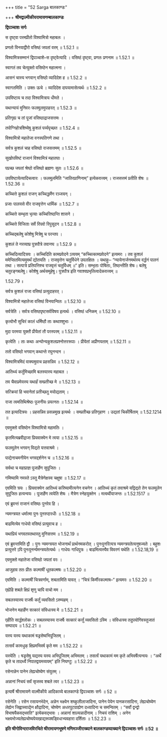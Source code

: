 +++
title = "52 Sarga बालकाण्डः"

+++
**श्रीमद्वाल्मीकीयरामायणम्बालकाण्डः**

**द्विपञ्चाशः सर्गः**

स दृष्ट्वा परमप्रीतो विश्वामित्रो महाबलः ।

प्रणतो विनयाद्वीरो वसिष्ठं जपतां वरम् ॥ 1.52.1 ॥

विश्वामित्रसम्मानं द्विपञ्चाशे–स दृष्ट्वेत्यादि । वसिष्ठं दृष्ट्वा, प्रणतः प्रणनाम ॥ 1.52.1 ॥

स्वागतं तव चेत्युक्तो वसिष्ठेन महात्मना ।

आसनं चास्य भगवान् वसिष्ठो व्यादिदेश ह ॥ 1.52.2 ॥

स्वागतमिति । उक्तः ऊचे । व्यादिदेश दापयामासेत्यर्थः ॥ 1.52.2 ॥

उपविष्टाय च तदा विश्वामित्राय धीमते ।

यथान्यायं मुनिवरः फलमूलमुपाहरत् ॥ 1.52.3 ॥

प्रतिगृह्य च तां पूजां वसिष्ठाद्राजसत्तमः ।

तपोग्निहोत्रशिष्येषु कुशलं पर्य्यपृच्छत ॥ 1.52.4 ॥

विश्वामित्रो महातेजा वनस्पतिगणे तथा ।

सर्वत्र कुशलं चाह वसिष्ठो राजसत्तमम् ॥ 1.52.5 ॥

सुखोपविष्टं राजानं विश्वामित्रं महातपाः ।

पप्रच्छ जपतां श्रेष्ठो वसिष्ठो ब्रह्मणः सुतः ॥ 1.52.6 ॥

उपविष्टायेत्यादिचत्वारः । फलमूलमिति “जातिरप्राणिनाम्” इत्येकवत्त्वम् । राजसत्तमं प्रतीति शेषः ॥ 1.52.36 ॥

कच्चित्ते कुशलं राजन् कच्चिद्धर्मेण रञ्जयन् ।

प्रजाः पालयसे वीर राजवृत्तेन धार्मिक ॥ 1.52.7 ॥

कच्चित्ते सम्भृता भृत्याः कच्चित्तिष्ठन्ति शासने ।

कच्चित्ते विजिताः सर्वे रिपवो रिपुसूदन ॥ 1.52.8 ॥

कच्चिद्बलेषु कोशेषु मित्रेषु च परन्तप ।

कुशलं ते नरव्याघ्र पुत्रपौत्रे तवानघ ॥ 1.52.9 ॥

कच्चिदित्यादित्रयः । कच्चिदिति कामप्रवेदने ऽव्ययम् “कच्चित्कामप्रवेदने” इत्यमरः । तव कुशलं ममेप्सितमित्यमुमर्थं द्योतयति । राजवृत्तेन चतुर्विधेने उपलक्षितः । यथाहुः– “न्यायेनार्जनमर्थस्य वर्द्धनं पालनं तथा । सत्पात्रे प्रतिपत्तिश्च राजवृत्तं चतुर्विधम् ॥” इति। सम्भृताः पोषिताः, तिष्ठन्तीति शेषः। बलेषु चतुरङ्गबलेषु। कोशेषु अर्थसमूहेषु। पुत्रपौत्र इति गवाश्वप्रभृतित्वादेकवत्त्वम् ॥

1.52.79 ॥

सर्वत्र कुशलं राजा वसिष्ठं प्रत्युदाहरत् ।

विश्वामित्रो महातेजा वसिष्ठं विनयान्वितः ॥ 1.52.10 ॥

सर्वत्रेति । सर्वत्र वसिष्ठपृष्टसर्वविषय इत्यर्थः । वसिष्ठं धनिकम् ॥ 1.52.10 ॥

कृत्वोभौ सुचिरं कालं धर्मिष्ठौ ताः कथाश्शुभाः ।

मुदा परमया युक्तौ प्रीयेतां तौ परस्परम् ॥ 1.52.11 ॥

कृत्वेति । ताः कथाः अन्योन्यकुशलप्रश्नोत्तररूपाः । प्रीयेतां अप्रीणयताम् ॥ 1.52.11 ॥

ततो वसिष्ठो भगवान् कथान्ते रघुनन्दन ।

विश्वामित्रमिदं वाक्यमुवाच प्रहसन्निव ॥ 1.52.12 ॥

आतिथ्यं कर्तुमिच्छामि बलस्यास्य महाबल ।

तव चैवाप्रमेयस्य यथार्हं सम्प्रतीच्छ मे ॥ 1.52.13 ॥

सत्क्रियां हि भवानेतां प्रतीच्छतु मयोद्यताम् ।

राजा त्वमतिथिश्रेष्ठः पूजनीयः प्रयत्नतः ॥ 1.52.14 ॥

तत इत्यादित्रयः । प्रहसन्निव प्रसन्नमुख इत्यर्थः । सम्प्रतीच्छ प्रतिगृहाण । उद्यतां चिकीर्षिताम् ॥ 1.52.1214 ॥

एवमुक्तो वसिष्ठेन विश्वामित्रो महामतिः ।

कृतमित्यब्रवीद्राजा प्रियवाक्येन मे त्वया ॥ 1.52.15 ॥

फलमूलेन भगवन् विद्यते यत्तवाश्रमे ।

पाद्येनाचमनीयेन भगवद्दर्शनेन च ॥ 1.52.16 ॥

सर्वथा च महाप्राज्ञ पूजार्हेण सुपूजितः ।

गमिष्यामि नमस्ते ऽस्तु मैत्रेणेक्षस्व चक्षुषा ॥ 1.52.17 ॥

एवमिति त्रयः । प्रियवाक्येन आतिथ्यं करिष्यामीत्यनेन वचनेन । आतिथ्यं कृतं तवाश्रमे यद्विद्यते तेन फलमूलेन सुपूजितः हत्यन्वयः । पूजार्हेण त्वयेति शेषः । मैत्रेण स्नेहयुक्तेन । मत्वर्थीयाजन्तः ॥ 1.52.1517 ॥

एवं ब्रुवन्तं राजानं वसिष्ठः पुनरेव हि ।

न्यमन्त्रयत धर्मात्मा पुनः पुनरुदारधीः ॥ 1.52.18 ॥

बाढमित्येव गाधेयो वसिष्ठं प्रत्युवाच ह ।

यथाप्रियं भगवतस्तथास्तु मुनिसत्तम ॥ 1.52.19 ॥

एवं ब्रुवन्तमिति द्वौ । पुनः न्यमन्त्रयत भोजनार्थं प्रार्थनमकरोत् । पुनःपुनरित्यत्र न्यमन्त्रयतेत्यनुषज्यते । बहुशः प्रत्युत्तरे ऽपि पुनःपुनर्न्यमन्त्रयतेत्यर्थः । गाधेयः गाधिपुत्रः । बाढमित्यस्यैव विवरणं यथेति ॥ 1.52.18,19 ॥

एवमुक्तो महातेजा वसिष्ठो जपतां वरः ।

आजुहाव ततः प्रीतः कल्माषीं धूतकल्मषः ॥ 1.52.20 ॥

एवमिति । कल्माषीं चित्रवर्णाम्, शबलामिति यावत् । “चित्रं किर्मीरकल्माष–” इत्यमरः ॥ 1.52.20 ॥

एह्येहि शबले क्षिप्रं शृणु चापि वाचो मम ।

सबलस्यास्य राजर्षेः कर्तुं व्यवसितो ऽस्म्यहम् ।

भोजनेन महार्हेण सत्कारं संविधत्स्व मे ॥ 1.52.21 ॥

एहीति सार्द्धश्लोकः । सबलस्यास्य राजर्षेः सत्कारं कर्त्तुं व्यवसितो ऽस्मि । संविधत्स्व तदुपयोगिवस्तुजातं सम्पादय ॥ 1.52.21 ॥

यस्य यस्य यथाकामं षड्रसेष्वभिपूजितम् ।

तत्सर्वं कामधुक् क्षिप्रमभिवर्ष कृते मम ॥ 1.52.22 ॥

यस्येति । षड्रसेषु यद्यस्य यस्य अभिपूजितम् अभिमतम् । तसर्त्वं यथाकामं मम कृते अभिवर्षेत्यन्वयः । “अर्थे कृते च तादर्थ्ये निपातद्वयमव्ययम्” इति निघण्टुः ॥ 1.52.22 ॥

रसेनान्नेन पानेन लेह्यचोष्येण संयुतम् ।

अन्नानां निचयं सर्वं सृजस्व शबले त्वर ॥ 1.52.23 ॥

इत्यार्षे श्रीरामायणे वाल्मीकीये आदिकाव्ये बालकाण्डे द्विपञ्चाशः सर्गः ॥ 52 ॥

रसेनेति । रसेन रसायनभेदेन, अन्नेन भक्ष्येन शष्कुलीलाजादिना, पानेन पेयेन पानकरसादिना, लेह्यचोष्येण लेह्येन जिह्वास्वाद्येन क्षौद्रादिना, चोष्येण अधरपुटग्राह्येण दध्यादिना च समन्वितम् । “सर्वो द्वन्द्वो विभाषयैकवद्भवति” इत्येकवद्भावः । अन्नानां शाल्यन्नादीनाम् । निचयं राशिम् । अनेन भक्ष्यभोज्यलेह्यचोष्यपेयखाद्यरूपषड्विधाभ्यवहारा दर्शिताः ॥ 1.52.23 ॥

**इति श्रीगोविन्दराजविरचिते श्रीरामायणभूषणे मणिमञ्जीराख्याने बालकाण्डव्याख्याने द्विपञ्चाशः सर्गः ॥ 52 ॥**
